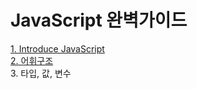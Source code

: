 # JavaScript 완벽가이드 
[1. Introduce JavaScript](./1_Introduce_JavaScript/1_Introduce_JavaScript.md) <br/>
[2. 어휘구조](./2_Lexical_Structure/2_Lexical_Structure.md) <br/>
3. 타입, 값, 변수